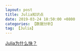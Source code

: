 ```yaml
---
layout: post
title: Julia知识点
date: 2019-03-24 18:50:00 +0800
categories: 【数据分析】
tag: 【Julia】
---
```


[Julia为什么快？](https://mp.weixin.qq.com/s/HNdR3PahyExix3F6O8yHeA)